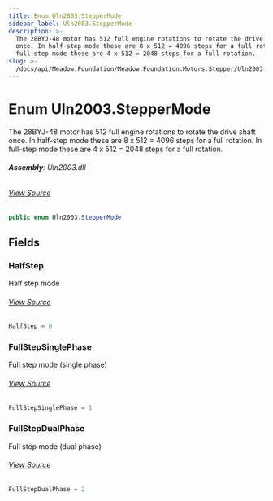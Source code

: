 ```yaml
---
title: Enum Uln2003.StepperMode
sidebar_label: Uln2003.StepperMode
description: >-
  The 28BYJ-48 motor has 512 full engine rotations to rotate the drive shaft
  once. In half-step mode these are 8 x 512 = 4096 steps for a full rotation. In
  full-step mode these are 4 x 512 = 2048 steps for a full rotation.
slug: >-
  /docs/api/Meadow.Foundation/Meadow.Foundation.Motors.Stepper/Uln2003.StepperMode
---
```

# Enum Uln2003.StepperMode
The 28BYJ-48 motor has 512 full engine rotations to rotate the drive shaft once.
In half-step mode these are 8 x 512 = 4096 steps for a full rotation.
In full-step mode these are 4 x 512 = 2048 steps for a full rotation.

###### **Assembly**: Uln2003.dll
###### [View Source](https://github.com/WildernessLabs/Meadow.Foundation.git/blob/develop/Source/Meadow.Foundation.Peripherals/Motors.Stepper.Uln2003/Driver/Uln2003.cs#L50)
```csharp title="Declaration"
public enum Uln2003.StepperMode
```
## Fields
### HalfStep
Half step mode
###### [View Source](https://github.com/WildernessLabs/Meadow.Foundation.git/blob/develop/Source/Meadow.Foundation.Peripherals/Motors.Stepper.Uln2003/Driver/Uln2003.cs#L53)
```csharp title="Declaration"
HalfStep = 0
```
### FullStepSinglePhase
Full step mode (single phase)
###### [View Source](https://github.com/WildernessLabs/Meadow.Foundation.git/blob/develop/Source/Meadow.Foundation.Peripherals/Motors.Stepper.Uln2003/Driver/Uln2003.cs#L55)
```csharp title="Declaration"
FullStepSinglePhase = 1
```
### FullStepDualPhase
Full step mode (dual phase)
###### [View Source](https://github.com/WildernessLabs/Meadow.Foundation.git/blob/develop/Source/Meadow.Foundation.Peripherals/Motors.Stepper.Uln2003/Driver/Uln2003.cs#L57)
```csharp title="Declaration"
FullStepDualPhase = 2
```
